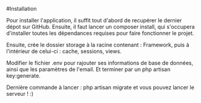 #Installation

Pour installer l'application, il suffit tout d'abord de recupérer le dernier dépot sur GitHub.
Ensuite, il faut lancer un composer install, qui s'occupera d'installer toutes les dépendances requises pour faire fonctionner le projet.

Ensuite, crée le dossier storage à la racine contenant : Framework, puis à l'intérieur de celui-ci : cache, sessions, views.

Modifier le fichier .env pour rajouter ses informations de base de données, ainsi que les paramètres de l'email. Et terminer par un php artisan key:generate.

Dernière commande à lancer : php artisan migrate et vous pouvez lancer le serveur ! :)